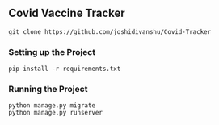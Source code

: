 ## Covid Vaccine Tracker
```
git clone https://github.com/joshidivanshu/Covid-Tracker
```

### Setting up the Project
```angular2html
pip install -r requirements.txt
```

### Running the Project

```angular2html
python manage.py migrate
python manage.py runserver
```

